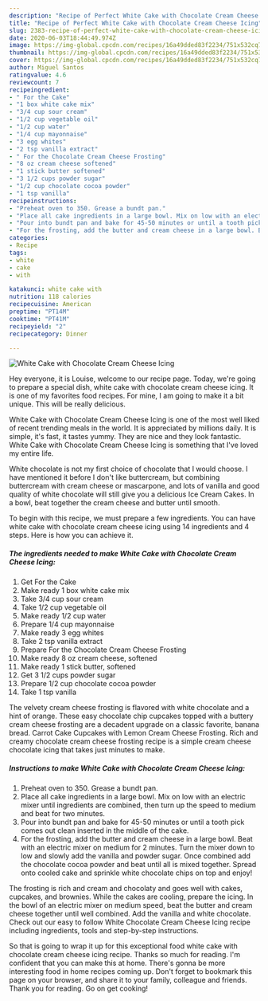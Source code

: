 ```yaml
---
description: "Recipe of Perfect White Cake with Chocolate Cream Cheese Icing"
title: "Recipe of Perfect White Cake with Chocolate Cream Cheese Icing"
slug: 2383-recipe-of-perfect-white-cake-with-chocolate-cream-cheese-icing
date: 2020-06-03T18:44:49.974Z
image: https://img-global.cpcdn.com/recipes/16a49dded83f2234/751x532cq70/white-cake-with-chocolate-cream-cheese-icing-recipe-main-photo.jpg
thumbnail: https://img-global.cpcdn.com/recipes/16a49dded83f2234/751x532cq70/white-cake-with-chocolate-cream-cheese-icing-recipe-main-photo.jpg
cover: https://img-global.cpcdn.com/recipes/16a49dded83f2234/751x532cq70/white-cake-with-chocolate-cream-cheese-icing-recipe-main-photo.jpg
author: Miguel Santos
ratingvalue: 4.6
reviewcount: 7
recipeingredient:
- " For the Cake"
- "1 box white cake mix"
- "3/4 cup sour cream"
- "1/2 cup vegetable oil"
- "1/2 cup water"
- "1/4 cup mayonnaise"
- "3 egg whites"
- "2 tsp vanilla extract"
- " For the Chocolate Cream Cheese Frosting"
- "8 oz cream cheese softened"
- "1 stick butter softened"
- "3 1/2 cups powder sugar"
- "1/2 cup chocolate cocoa powder"
- "1 tsp vanilla"
recipeinstructions:
- "Preheat oven to 350. Grease a bundt pan."
- "Place all cake ingredients in a large bowl. Mix on low with an electric mixer until ingredients are combined, then turn up the speed to medium and beat for two minutes."
- "Pour into bundt pan and bake for 45-50 minutes or until a tooth pick comes out clean inserted in the middle of the cake."
- "For the frosting, add the butter and cream cheese in a large bowl. Beat with an electric mixer on medium for 2 minutes. Turn the mixer down to low and slowly add the vanilla and powder sugar. Once combined add the chocolate cocoa powder and beat until all is mixed together. Spread onto cooled cake and sprinkle white chocolate chips on top and enjoy!"
categories:
- Recipe
tags:
- white
- cake
- with

katakunci: white cake with 
nutrition: 118 calories
recipecuisine: American
preptime: "PT14M"
cooktime: "PT41M"
recipeyield: "2"
recipecategory: Dinner

---
```



![White Cake with Chocolate Cream Cheese Icing](https://img-global.cpcdn.com/recipes/16a49dded83f2234/751x532cq70/white-cake-with-chocolate-cream-cheese-icing-recipe-main-photo.jpg)

Hey everyone, it is Louise, welcome to our recipe page. Today, we're going to prepare a special dish, white cake with chocolate cream cheese icing. It is one of my favorites food recipes. For mine, I am going to make it a bit unique. This will be really delicious.

White Cake with Chocolate Cream Cheese Icing is one of the most well liked of recent trending meals in the world. It is appreciated by millions daily. It is simple, it's fast, it tastes yummy. They are nice and they look fantastic. White Cake with Chocolate Cream Cheese Icing is something that I've loved my entire life.

White chocolate is not my first choice of chocolate that I would choose. I have mentioned it before I don&#39;t like buttercream, but combining buttercream with cream cheese or mascarpone, and lots of vanilla and good quality of white chocolate will still give you a delicious Ice Cream Cakes. In a bowl, beat together the cream cheese and butter until smooth.


To begin with this recipe, we must prepare a few ingredients. You can have white cake with chocolate cream cheese icing using 14 ingredients and 4 steps. Here is how you can achieve it.

<!--inarticleads1-->

##### The ingredients needed to make White Cake with Chocolate Cream Cheese Icing:

1. Get  For the Cake
1. Make ready 1 box white cake mix
1. Take 3/4 cup sour cream
1. Take 1/2 cup vegetable oil
1. Make ready 1/2 cup water
1. Prepare 1/4 cup mayonnaise
1. Make ready 3 egg whites
1. Take 2 tsp vanilla extract
1. Prepare  For the Chocolate Cream Cheese Frosting
1. Make ready 8 oz cream cheese, softened
1. Make ready 1 stick butter, softened
1. Get 3 1/2 cups powder sugar
1. Prepare 1/2 cup chocolate cocoa powder
1. Take 1 tsp vanilla


The velvety cream cheese frosting is flavored with white chocolate and a hint of orange. These easy chocolate chip cupcakes topped with a buttery cream cheese frosting are a decadent upgrade on a classic favorite, banana bread. Carrot Cake Cupcakes with Lemon Cream Cheese Frosting. Rich and creamy chocolate cream cheese frosting recipe is a simple cream cheese chocolate icing that takes just minutes to make. 

<!--inarticleads2-->

##### Instructions to make White Cake with Chocolate Cream Cheese Icing:

1. Preheat oven to 350. Grease a bundt pan.
1. Place all cake ingredients in a large bowl. Mix on low with an electric mixer until ingredients are combined, then turn up the speed to medium and beat for two minutes.
1. Pour into bundt pan and bake for 45-50 minutes or until a tooth pick comes out clean inserted in the middle of the cake.
1. For the frosting, add the butter and cream cheese in a large bowl. Beat with an electric mixer on medium for 2 minutes. Turn the mixer down to low and slowly add the vanilla and powder sugar. Once combined add the chocolate cocoa powder and beat until all is mixed together. Spread onto cooled cake and sprinkle white chocolate chips on top and enjoy!


The frosting is rich and cream and chocolaty and goes well with cakes, cupcakes, and brownies. While the cakes are cooling, prepare the icing. In the bowl of an electric mixer on medium speed, beat the butter and cream cheese together until well combined. Add the vanilla and white chocolate. Check out our easy to follow White Chocolate Cream Cheese Icing recipe including ingredients, tools and step-by-step instructions. 

So that is going to wrap it up for this exceptional food white cake with chocolate cream cheese icing recipe. Thanks so much for reading. I'm confident that you can make this at home. There's gonna be more interesting food in home recipes coming up. Don't forget to bookmark this page on your browser, and share it to your family, colleague and friends. Thank you for reading. Go on get cooking!
